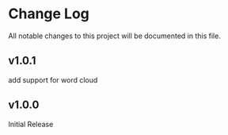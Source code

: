 # Change Log

All notable changes to this project will be documented in this file.

## v1.0.1

add support for word cloud

## v1.0.0

Initial Release

